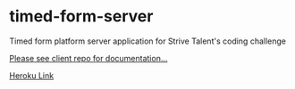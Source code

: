 # timed-form-server
Timed form platform server application for Strive Talent's coding challenge

[Please see client repo for documentation...](https://github.com/tlambrou/timed-form-client)

[Heroku Link](https://timed-form-server.herokuapp.com/)
